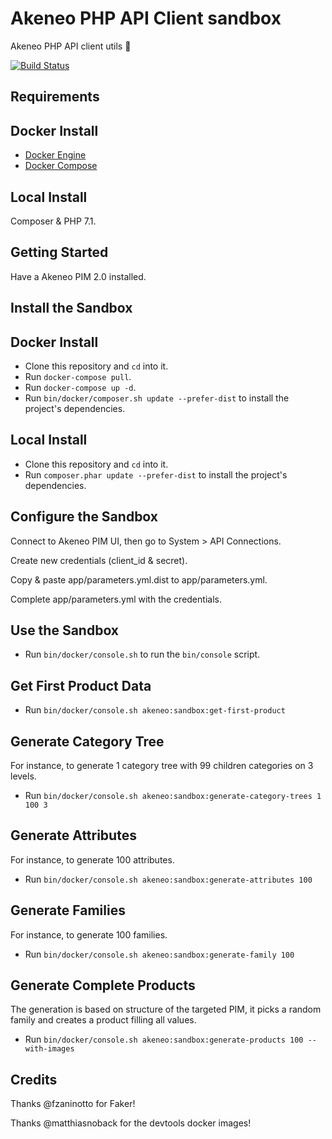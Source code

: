 # Akeneo PHP API Client sandbox

Akeneo PHP API client utils :rocket:

[![Build Status](https://travis-ci.org/nidup/akeneo-php-client-sandbox.png)](https://travis-ci.org/nidup/akeneo-php-client-sandbox)

## Requirements

## Docker Install

- [Docker Engine](https://docs.docker.com/engine/installation/)
- [Docker Compose](https://docs.docker.com/compose/install/)

## Local Install

Composer & PHP 7.1.

## Getting Started

Have a Akeneo PIM 2.0 installed.

## Install the Sandbox

## Docker Install

- Clone this repository and `cd` into it.
- Run `docker-compose pull`.
- Run `docker-compose up -d`.
- Run `bin/docker/composer.sh update --prefer-dist` to install the project's dependencies.

## Local Install

- Clone this repository and `cd` into it.
- Run `composer.phar update --prefer-dist` to install the project's dependencies.

## Configure the Sandbox

Connect to Akeneo PIM UI, then go to System > API Connections.

Create new credentials (client_id & secret).

Copy & paste app/parameters.yml.dist to app/parameters.yml.

Complete app/parameters.yml with the credentials.

## Use the Sandbox

- Run `bin/docker/console.sh` to run the `bin/console` script.

## Get First Product Data

- Run `bin/docker/console.sh akeneo:sandbox:get-first-product`

## Generate Category Tree

For instance, to generate 1 category tree with 99 children categories on 3 levels.

- Run `bin/docker/console.sh akeneo:sandbox:generate-category-trees 1 100 3`

## Generate Attributes

For instance, to generate 100 attributes.

- Run `bin/docker/console.sh akeneo:sandbox:generate-attributes 100`

## Generate Families

For instance, to generate 100 families.

- Run `bin/docker/console.sh akeneo:sandbox:generate-family 100`

## Generate Complete Products

The generation is based on structure of the targeted PIM, it picks a random family and creates a product filling all values.

- Run `bin/docker/console.sh akeneo:sandbox:generate-products 100 --with-images`

## Credits

Thanks @fzaninotto for Faker!

Thanks @matthiasnoback for the devtools docker images!